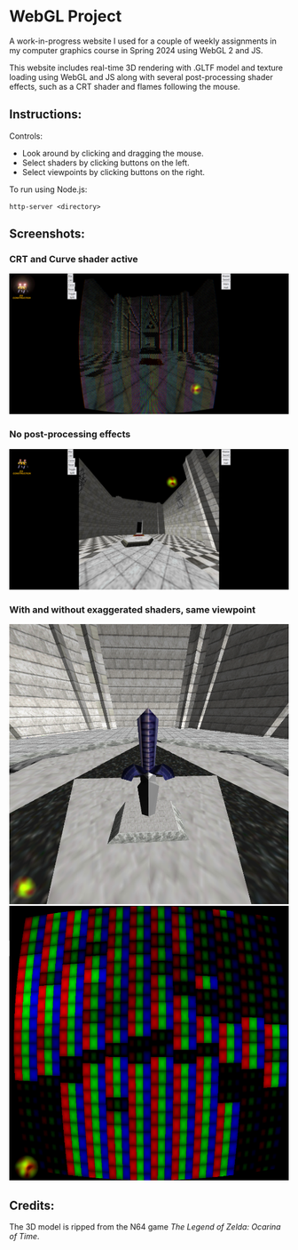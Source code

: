 # WebGL Project

A work-in-progress website I used for a couple of weekly assignments in my computer graphics course in Spring 2024 using WebGL 2 and JS.

This website includes real-time 3D rendering with .GLTF model and texture loading using WebGL and JS along with several post-processing shader effects, such as a CRT shader and flames following the mouse.

## Instructions:

Controls:
 - Look around by clicking and dragging the mouse.
 - Select shaders by clicking buttons on the left.
 - Select viewpoints by clicking buttons on the right.

To run using Node.js:
```
http-server <directory>
```

## Screenshots:
### CRT and Curve shader active
![CRT and Curve shader active](visuals/Screenshot_1.png)
### No post-processing effects
![No post-processing effects](visuals/Screenshot_2.png)
### With and without exaggerated shaders, same viewpoint
![Without exaggerated shaders](visuals/Screenshot_3.png)
![With without exaggerated shaders](visuals/Screenshot_4.png)

## Credits:
The 3D model is ripped from the N64 game *The Legend of Zelda: Ocarina of Time*.

